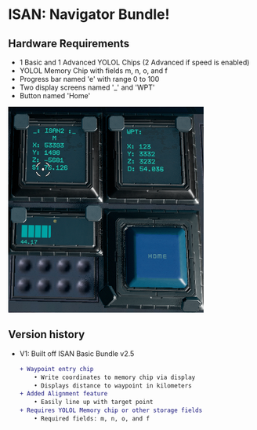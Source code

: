 # ISAN: Navigator Bundle!

## Hardware Requirements
- 1 Basic and 1 Advanced YOLOL Chips (2 Advanced if speed is enabled)
- YOLOL Memory Chip with fields m, n, o, and f
- Progress bar named 'e' with range 0 to 100
- Two display screens named '_' and 'WPT'
- Button named 'Home'

![nav_example](./nav_example.png)

## Version history

- V1: Built off ISAN Basic Bundle v2.5
    ```diff
    + Waypoint entry chip
        • Write coordinates to memory chip via display
        • Displays distance to waypoint in kilometers
    + Added Alignment feature
        • Easily line up with target point
    + Requires YOLOL Memory chip or other storage fields
        • Required fields: m, n, o, and f
    ```
